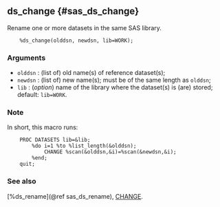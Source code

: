 ## ds_change {#sas_ds_change}
Rename one or more datasets in the same SAS library.

~~~sas
	%ds_change(olddsn, newdsn, lib=WORK);
~~~

### Arguments
* `olddsn` : (list of) old name(s) of reference dataset(s);
* `newdsn` : (list of) new name(s); must be of the same length as `olddsn`;
* `lib` : (_option_) name of the library where the dataset(s) is (are) stored; default: `lib=WORK`.
	
### Note
In short, this macro runs:
~~~sas
	PROC DATASETS lib=&lib;
		%do i=1 %to %list_length(&olddsn);
			CHANGE %scan(&olddsn,&i)=%scan(&newdsn,&i);
		%end;
	quit;
~~~

### See also
[%ds_rename](@ref sas_ds_rename), 
[CHANGE](http://support.sas.com/documentation/cdl/en/proc/61895/HTML/default/viewer.htm#a000247645.htm).
